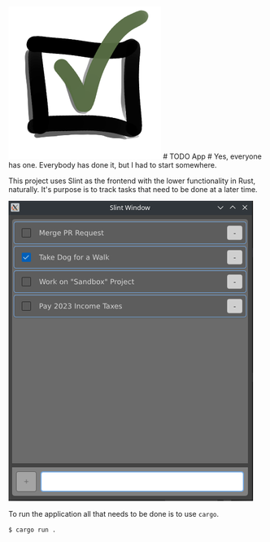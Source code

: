 ![icon](./assets/TODOer.png) # TODO App #
Yes, everyone has one. Everybody has done it, but I had to start
somewhere.

This project uses Slint as the frontend with the lower functionality
in Rust, naturally. It's purpose is to track tasks that need to be
done at a later time.

![running_stud](./assets/running_stud.png)

To run the application all that needs to be done is to use `cargo`.
```sh
$ cargo run .
```
